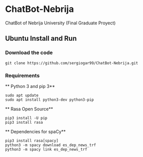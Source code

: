 # ChatBot-Nebrija
ChatBot of Nebrija University (Final Graduate Proyect)


## Ubuntu Install and Run

### Download the code 

```
git clone https://github.com/sergiogar99/ChatBot-Nebrija.git
```

### Requirements 

** Python 3 and pip 3** 
```
sudo apt update
sudo apt install python3-dev python3-pip
```

** Rasa Open Source**
```
pip3 install -U pip
pip3 install rasa
```

** Dependencies for spaCy**
```
pip3 install rasa[spacy]
python3 -m spacy download es_dep_news_trf
python3 -m spacy link es_dep_news_trf
```






